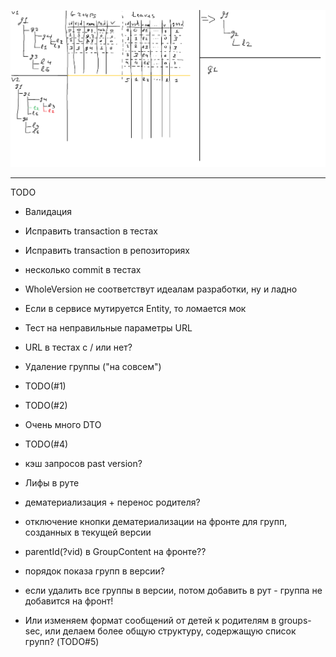 ![Alt text](ActionSchema.png?raw=true "Schema")

----------
TODO
- Валидация
- Исправить transaction в тестах 
- Исправить transaction в репозиториях
- несколько commit в тестах
- WholeVersion не соответствут идеалам разработки, ну и ладно
- Если в сервисе мутируется Entity, то ломается мок
- Тест на неправильные параметры URL
- URL в тестах с / или нет?

- Удаление группы ("на совсем")
- TODO(#1)
- TODO(#2)
- Очень много DTO
- TODO(#4)
- кэш запросов past version?
- Лифы в руте
- дематериализация + перенос родителя?
- отключение кнопки дематериализации на фронте для групп, созданных в текущей версии
- parentId(?vid) в GroupContent на фронте??
- порядок показа групп в версии?
- если удалить все группы в версии, потом добавить в рут - группа не добавится на фронт!
- Или изменяем формат сообщений от детей к родителям в groups-sec, или делаем более общую структуру, содержащую список групп? (TODO#5)